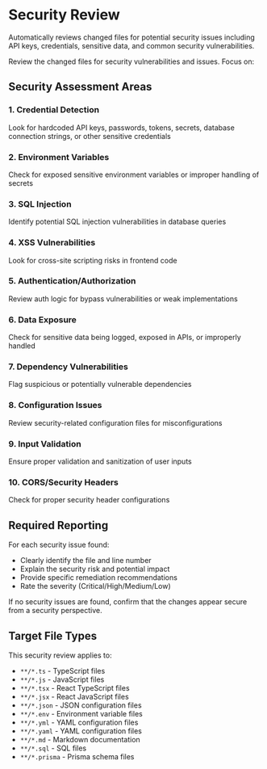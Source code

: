 # Security Review

Automatically reviews changed files for potential security issues including API keys, credentials, sensitive data, and common security vulnerabilities.

Review the changed files for security vulnerabilities and issues. Focus on:

## Security Assessment Areas

### 1. Credential Detection
Look for hardcoded API keys, passwords, tokens, secrets, database connection strings, or other sensitive credentials

### 2. Environment Variables
Check for exposed sensitive environment variables or improper handling of secrets

### 3. SQL Injection
Identify potential SQL injection vulnerabilities in database queries

### 4. XSS Vulnerabilities
Look for cross-site scripting risks in frontend code

### 5. Authentication/Authorization
Review auth logic for bypass vulnerabilities or weak implementations

### 6. Data Exposure
Check for sensitive data being logged, exposed in APIs, or improperly handled

### 7. Dependency Vulnerabilities
Flag suspicious or potentially vulnerable dependencies

### 8. Configuration Issues
Review security-related configuration files for misconfigurations

### 9. Input Validation
Ensure proper validation and sanitization of user inputs

### 10. CORS/Security Headers
Check for proper security header configurations

## Required Reporting

For each security issue found:
- Clearly identify the file and line number
- Explain the security risk and potential impact
- Provide specific remediation recommendations
- Rate the severity (Critical/High/Medium/Low)

If no security issues are found, confirm that the changes appear secure from a security perspective.

## Target File Types

This security review applies to:
- `**/*.ts` - TypeScript files
- `**/*.js` - JavaScript files
- `**/*.tsx` - React TypeScript files
- `**/*.jsx` - React JavaScript files
- `**/*.json` - JSON configuration files
- `**/*.env` - Environment variable files
- `**/*.yml` - YAML configuration files
- `**/*.yaml` - YAML configuration files
- `**/*.md` - Markdown documentation
- `**/*.sql` - SQL files
- `**/*.prisma` - Prisma schema files